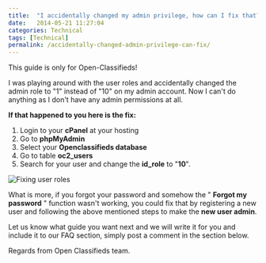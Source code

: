 ```yaml
---
title:  "I accidentally changed my admin privilege, how can I fix that?"
date:   2014-05-21 11:27:04
categories: Technical
tags: [Technical]
permalink: /accidentally-changed-admin-privilege-can-fix/
---
```

<div class="alert alert-warning">
<strong><i class="glyphicon glyphicon-warning-sign"></i> </strong> This guide is only for Open-Classifieds!
</div>

I was playing around with the user roles and accidentally changed the admin role to "1" instead of "10" on my admin account. Now I can't do anything as I don't have any admin permissions at all.

**If that happened to you here is the fix:** 

1. Login to your **cPanel** at your hosting 
2. Go to **phpMyAdmin** 
3. Select your **Openclassifieds database** 
4. Go to table **oc2_users** 
5. Search for your user and change the **id_role** to "**10**". 

![Fixing user roles](http://open-classifieds.com/wp-content/uploads/2014/05/Fixing-user-roles.png)

What is more, if you forgot your password and somehow the " **Forgot my password** " function wasn't working, you could fix that by registering a new user and following the above mentioned steps to make the **new user admin**.

Let us know what guide you want next and we will write it for you and include it to our FAQ section, simply post a comment in the section below.

Regards from Open Classifieds team.

